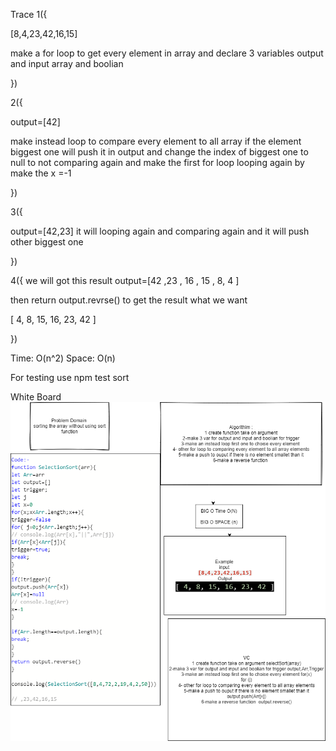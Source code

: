 Trace
1({

[8,4,23,42,16,15]

make a for loop to get every element in array and declare 3 variables output and input array and boolian

})

2({

output=[42]

make instead loop to compare every element to all array if the element biggest one will push it in output and change the index of biggest one to null to not comparing again and make the first for loop  looping again by make the x =-1


})

3({

output=[42,23]
it will looping again and comparing again and it will push other biggest one

})

4({
we will got this result 
output=[42 ,23 , 16 , 15 , 8, 4 ]

then return output.revrse() to get the result what we want

[ 4, 8, 15, 16, 23, 42 ]

})


Time: O(n^2)
Space: O(n)

For testing use npm test sort

White Board
![img](./code26.png)


